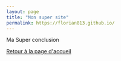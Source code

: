```yaml
---
layout: page
title: "Mon super site"
permalink: https://florian813.github.io/
---
```

<p>Ma Super conclusion</p>

<a href="index.md">Retour à la page d'accueil</a>